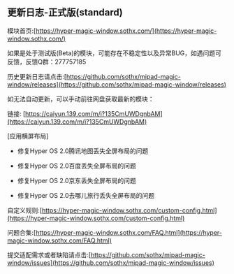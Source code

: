 ## 更新日志-正式版(standard)

模块首页:[https://hyper-magic-window.sothx.com/](https://hyper-magic-window.sothx.com/)

如果是处于测试版(Beta)的模块，可能存在不稳定性以及异常BUG，如遇问题可反馈，反馈Q群：277757185

历史更新日志请点击:[https://github.com/sothx/mipad-magic-window/releases](https://github.com/sothx/mipad-magic-window/releases)

如无法自动更新，可以手动前往网盘获取最新的模块：

链接: [https://caiyun.139.com/m/i?135CmUWDgnbAM](https://caiyun.139.com/m/i?135CmUWDgnbAM)

[应用横屏布局]

- 修复Hyper OS 2.0腾讯地图丢失全屏布局的问题

- 修复Hyper OS 2.0百度丢失全屏布局的问题

- 修复Hyper OS 2.0京东丢失全屏布局的问题

- 修复Hyper OS 2.0去哪儿旅行丢失全屏布局的问题

自定义规则:[https://hyper-magic-window.sothx.com/custom-config.html](https://hyper-magic-window.sothx.com/custom-config.html)

问题合集:[https://hyper-magic-window.sothx.com/FAQ.html](https://hyper-magic-window.sothx.com/FAQ.html)

提交适配需求或者缺陷请点击:[https://github.com/sothx/mipad-magic-window/issues](https://github.com/sothx/mipad-magic-window/issues)
